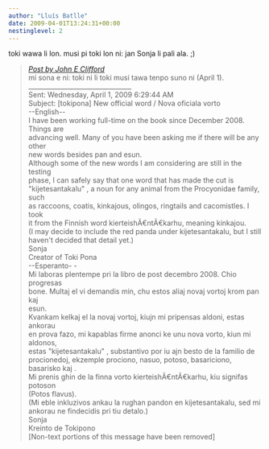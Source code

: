 ```yaml
---
author: "Lluís Batlle"
date: 2009-04-01T13:24:31+00:00
nestinglevel: 2
---
```

toki wawa li lon. musi pi toki lon ni: jan Sonja li pali ala. ;)  

> [_Post by John E Clifford_](/05unm1ly/new-official-word-nova-oficiala-vorto#post4)  
> mi sona e ni: toki ni li toki musi tawa tenpo suno ni (April 1).  
> \_\_\_\_\_\_\_\_\_\_\_\_\_\_\_\_\_\_\_\_\_\_\_\_\_\_\_\_\_\_\_\_  
> Sent: Wednesday, April 1, 2009 6:29:44 AM  
> Subject: \[tokipona\] New official word / Nova oficiala vorto  
> \--English--  
> I have been working full-time on the book since December 2008. Things are  
> advancing well. Many of you have been asking me if there will be any other  
> new words besides pan and esun.  
> Although some of the new words I am considering are still in the testing  
> phase, I can safely say that one word that has made the cut is  
> "kijetesantakalu" , a noun for any animal from the Procyonidae family, such  
> as raccoons, coatis, kinkajous, olingos, ringtails and cacomistles. I took  
> it from the Finnish word kierteishÃ€ntÃ€karhu, meaning kinkajou.  
> (I may decide to include the red panda under kijetesantakalu, but I still  
> haven't decided that detail yet.)  
> Sonja  
> Creator of Toki Pona  
> \--Esperanto- -  
> Mi laboras plentempe pri la libro de post decembro 2008. Chio progresas  
> bone. Multaj el vi demandis min, chu estos aliaj novaj vortoj krom pan kaj  
> esun.  
> Kvankam kelkaj el la novaj vortoj, kiujn mi pripensas aldoni, estas ankorau  
> en prova fazo, mi kapablas firme anonci ke unu nova vorto, kiun mi aldonos,  
> estas "kijetesantakalu" , substantivo por iu ajn besto de la familio de  
> procionedoj, ekzemple prociono, nasuo, potoso, basariciono, basarisko kaj .  
> Mi prenis ghin de la finna vorto kierteishÃ€ntÃ€karhu, kiu signifas potoson  
> (Potos flavus).  
> (Mi eble inkluzivos ankau la rughan pandon en kijetesantakalu, sed mi  
> ankorau ne findecidis pri tiu detalo.)  
> Sonja  
> Kreinto de Tokipono  
> \[Non-text portions of this message have been removed\]  
>